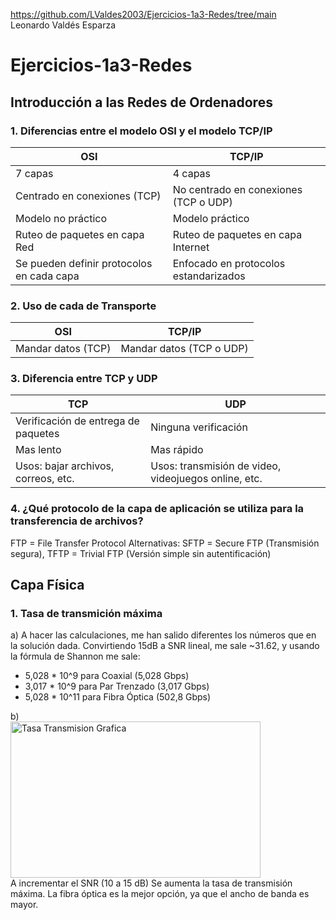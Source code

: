 https://github.com/LValdes2003/Ejercicios-1a3-Redes/tree/main  
Leonardo Valdés Esparza

# Ejercicios-1a3-Redes

## Introducción a las Redes de Ordenadores
### 1. Diferencias entre el modelo OSI y el modelo TCP/IP
| OSI | TCP/IP |
| ---  |  --- |
| 7 capas | 4 capas |
| Centrado en conexiones (TCP) | No centrado en conexiones (TCP o UDP) |
| Modelo no práctico | Modelo práctico |
| Ruteo de paquetes en capa Red | Ruteo de paquetes en capa Internet |
| Se pueden definir protocolos en cada capa | Enfocado en protocolos estandarizados |

### 2. Uso de cada de Transporte
| OSI | TCP/IP |
| ---  |  --- |
| Mandar datos (TCP) | Mandar datos (TCP o UDP) |

### 3. Diferencia entre TCP y UDP
| TCP | UDP |
| ---  |  --- |
| Verificación de entrega de paquetes | Ninguna verificación |
| Mas lento | Mas rápido |
| Usos: bajar archivos, correos, etc. | Usos: transmisión de video, videojuegos online, etc. |

### 4. ¿Qué protocolo de la capa de aplicación se utiliza para la transferencia de archivos?
FTP = File Transfer Protocol
Alternativas: SFTP = Secure FTP (Transmisión segura), TFTP = Trivial FTP (Versión simple sin autentificación) 

## Capa Física
### 1. Tasa de transmición máxima
a) A hacer las calculaciones, me han salido diferentes los números que en la solución dada. Convirtiendo 15dB a SNR lineal, me sale ~31.62, y usando la fórmula de Shannon me sale:
- 5,028 * 10^9 para Coaxial (5,028 Gbps)
- 3,017 * 10^9 para Par Trenzado (3,017 Gbps) 
- 5,028 * 10^11 para Fibra Óptica (502,8 Gbps)

b)  
<img src="https://github.com/user-attachments/assets/0c65a177-aafc-4817-b19c-3e39d752a136" alt="Tasa Transmision Grafica" width="400" height="250">  
A incrementar el SNR (10 a 15 dB) Se aumenta la tasa de transmisión máxima. La fibra óptica es la mejor opción, ya que el ancho de banda es mayor.
